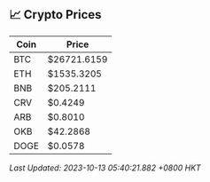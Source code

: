 ## 📈 Crypto Prices

| Coin | Price |
| ---- | ----- |
| BTC | $26721.6159 |
| ETH | $1535.3205 |
| BNB | $205.2111 |
| CRV | $0.4249 |
| ARB | $0.8010 |
| OKB | $42.2868 |
| DOGE | $0.0578 |

_Last Updated: 2023-10-13 05:40:21.882 +0800 HKT_